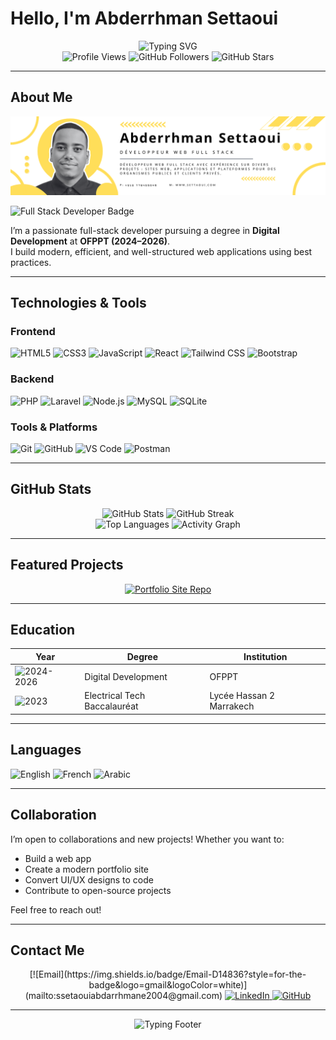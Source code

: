# Hello, I'm Abderrhman Settaoui

<div align="center">
  <img src="https://readme-typing-svg.herokuapp.com?font=Fira+Code&weight=600&size=28&duration=3000&pause=1000&color=FFD700&center=true&vCenter=true&width=600&lines=Full-Stack+Developer;Student+at+OFPPT;Web+Enthusiast;Always+Learning" alt="Typing SVG">
</div>

<div align="center">
  <img src="https://komarev.com/ghpvc/?username=abdarrhmanessetaoui&color=yellow&style=flat-square&label=Profile+Views" alt="Profile Views">
  <img src="https://img.shields.io/github/followers/abdarrhmanessetaoui?color=yellow&style=flat-square&logo=github&label=Followers" alt="GitHub Followers">
  <img src="https://img.shields.io/github/stars/abdarrhmanessetaoui?color=yellow&style=flat-square&logo=github&label=Stars" alt="GitHub Stars">
</div>

---

## About Me

<p align="center">
  <img src="banner.png" alt="Banner Abderrhman Settaoui" style="width:100%; max-height:300px; object-fit:cover;">
</p>

<p>
  <img src="https://img.shields.io/badge/📌_FULL_STACK-DEVELOPER-FFD700?style=for-the-badge&labelColor=000000" alt="Full Stack Developer Badge" />
</p>

I’m a passionate full-stack developer pursuing a degree in **Digital Development** at **OFPPT (2024–2026)**.  
I build modern, efficient, and well-structured web applications using best practices.

---

## Technologies & Tools

### Frontend

<p>
  <img src="https://img.shields.io/badge/HTML5-E34F26?style=for-the-badge&logo=html5&logoColor=white" alt="HTML5">
  <img src="https://img.shields.io/badge/CSS3-1572B6?style=for-the-badge&logo=css3&logoColor=white" alt="CSS3">
  <img src="https://img.shields.io/badge/JavaScript-F7DF1E?style=for-the-badge&logo=javascript&logoColor=black" alt="JavaScript">
  <img src="https://img.shields.io/badge/React-20232A?style=for-the-badge&logo=react&logoColor=61DAFB" alt="React">
  <img src="https://img.shields.io/badge/Tailwind_CSS-38B2AC?style=for-the-badge&logo=tailwind-css&logoColor=white" alt="Tailwind CSS">
  <img src="https://img.shields.io/badge/Bootstrap-563D7C?style=for-the-badge&logo=bootstrap&logoColor=white" alt="Bootstrap">
</p>

### Backend

<p>
  <img src="https://img.shields.io/badge/PHP-777BB4?style=for-the-badge&logo=php&logoColor=white" alt="PHP">
  <img src="https://img.shields.io/badge/Laravel-FF2D20?style=for-the-badge&logo=laravel&logoColor=white" alt="Laravel">
  <img src="https://img.shields.io/badge/Node.js-43853D?style=for-the-badge&logo=node.js&logoColor=white" alt="Node.js">
  <img src="https://img.shields.io/badge/MySQL-00000F?style=for-the-badge&logo=mysql&logoColor=white" alt="MySQL">
  <img src="https://img.shields.io/badge/SQLite-07405E?style=for-the-badge&logo=sqlite&logoColor=white" alt="SQLite">
</p>

### Tools & Platforms

<p>
  <img src="https://img.shields.io/badge/Git-F05032?style=for-the-badge&logo=git&logoColor=white" alt="Git">
  <img src="https://img.shields.io/badge/GitHub-100000?style=for-the-badge&logo=github&logoColor=white" alt="GitHub">
  <img src="https://img.shields.io/badge/Visual_Studio_Code-0078D4?style=for-the-badge&logo=visual-studio-code&logoColor=white" alt="VS Code">
  <img src="https://img.shields.io/badge/Postman-FF6C37?style=for-the-badge&logo=postman&logoColor=white" alt="Postman">
</p>

---

## GitHub Stats

<div align="center">
  <img src="https://github-readme-stats.vercel.app/api?username=abdarrhmanessetaoui&show_icons=true&theme=radical&hide_border=true&bg_color=0D1117&title_color=FFD700&icon_color=FFD700&text_color=FFFFFF" width="48%" alt="GitHub Stats">
  <img src="https://github-readme-streak-stats.herokuapp.com/?user=abdarrhmanessetaoui&theme=radical&hide_border=true&background=0D1117&ring=FFD700&fire=FFD700&currStreakLabel=FFD700&stroke=FFFFFF" width="48%" alt="GitHub Streak">
</div>

<div align="center">
  <img src="https://github-readme-stats.vercel.app/api/top-langs/?username=abdarrhmanessetaoui&layout=compact&theme=radical&hide_border=true&bg_color=0D1117&title_color=FFD700&text_color=FFFFFF" width="48%" alt="Top Languages">
  <img src="https://github-readme-activity-graph.vercel.app/graph?username=abdarrhmanessetaoui&theme=radical&hide_border=true&bg_color=0D1117&color=FFD700&line=FFD700&point=FFFFFF" width="48%" alt="Activity Graph">
</div>

---

## Featured Projects

<div align="center">
  <a href="https://github.com/abdarrhmanessetaoui/portfolio-site" target="_blank" rel="noopener noreferrer">
    <img src="https://github-readme-stats.vercel.app/api/pin/?username=abdarrhmanessetaoui&repo=portfolio-site&theme=radical&title_color=FFD700&text_color=FFFFFF&bg_color=0D1117" alt="Portfolio Site Repo">
  </a>
</div>

---

## Education

| Year                         | Degree                  | Institution               |
|------------------------------|-------------------------|---------------------------|
| ![2024-2026](https://img.shields.io/badge/2024--2026-yellow?style=for-the-badge&logo=calendar&logoColor=white) | Digital Development       | OFPPT                     |
| ![2023](https://img.shields.io/badge/2023-yellow?style=for-the-badge&logo=calendar&logoColor=white) | Electrical Tech Baccalauréat | Lycée Hassan 2 Marrakech |

---

## Languages

<p>
  <img src="https://img.shields.io/badge/English-A2-yellow?style=for-the-badge&logo=googletranslate&logoColor=white" alt="English">
  <img src="https://img.shields.io/badge/French-B1-yellow?style=for-the-badge&logo=googletranslate&logoColor=white" alt="French">
  <img src="https://img.shields.io/badge/Arabic-Native-yellow?style=for-the-badge&logo=googletranslate&logoColor=white" alt="Arabic">
</p>

---

## Collaboration

I’m open to collaborations and new projects! Whether you want to:

- Build a web app  
- Create a modern portfolio site  
- Convert UI/UX designs to code  
- Contribute to open-source projects  

Feel free to reach out!

---

## Contact Me

<div align="center">
[![Email](https://img.shields.io/badge/Email-D14836?style=for-the-badge&logo=gmail&logoColor=white)](mailto:ssetaouiabdarrhmane2004@gmail.com)



  <a href="https://www.linkedin.com/in/abderrhman-settaoui-33569b305/" target="_blank" rel="noopener noreferrer" title="My LinkedIn Profile">
    <img src="https://img.shields.io/badge/LinkedIn-0077B5?style=for-the-badge&logo=linkedin&logoColor=white" alt="LinkedIn">
  </a>
  <a href="https://github.com/abdarrhmanessetaoui" target="_blank" rel="noopener noreferrer" title="My GitHub Profile">
    <img src="https://img.shields.io/badge/GitHub-100000?style=for-the-badge&logo=github&logoColor=white" alt="GitHub">
  </a>
</div>

---

<div align="center">
  <img src="https://readme-typing-svg.herokuapp.com?font=Fira+Code&size=24&pause=1500&color=FFD700&center=true&width=450&lines=Innovate+with+me!;Together+we+can+achieve+more!" alt="Typing Footer" />
</div>

